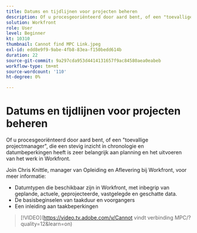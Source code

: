 ```yaml
---
title: Datums en tijdlijnen voor projecten beheren
description: Of u procesgeoriënteerd door aard bent, of een "toevallige projectmanager", die een stevig inzicht in chronologie en datumbeperkingen heeft is zeer belangrijk aan planning en het uitvoeren van het werk in Workfront.
solution: Workfront
role: User
level: Beginner
kt: 10310
thumbnail: Cannot find MPC Link.jpeg
exl-id: edd8e9f9-9abe-4fb8-83ea-f150bedd614b
duration: 22
source-git-commit: 9a297cda953d4414131657f9ac84580aea0eabeb
workflow-type: tm+mt
source-wordcount: '110'
ht-degree: 0%

---
```


# Datums en tijdlijnen voor projecten beheren

Of u procesgeoriënteerd door aard bent, of een &quot;toevallige projectmanager&quot;, die een stevig inzicht in chronologie en datumbeperkingen heeft is zeer belangrijk aan planning en het uitvoeren van het werk in Workfront.

Join Chris Knittle, manager van Opleiding en Aflevering bij Workfront, voor meer informatie:

* Datumtypen die beschikbaar zijn in Workfront, met inbegrip van geplande, actuele, geprojecteerde, vastgelegde en geschatte data.
* De basisbeginselen van taakduur en voorgangers
* Een inleiding aan taakbeperkingen

>[!VIDEO](https://video.tv.adobe.com/v/Cannot vindt verbinding MPC/?quality=12&amp;learn=on)
